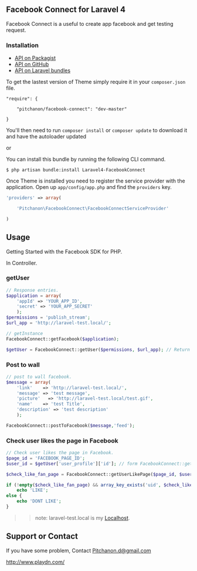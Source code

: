 ## Facebook Connect for Laravel 4

Facebook Connect is a useful to create app facebook and get testing request.

### Installation

- [API on Packagist](https://packagist.org/packages/pitchanon/facebook-connect)
- [API on GitHub](https://github.com/Pitchanon/Laravel4-FacebookConnect)
- [API on Laravel bundles](http://bundles.laravel.com/bundle/Laravel4-FacebookConnect)

To get the lastest version of Theme simply require it in your `composer.json` file.

~~~
"require": {

    "pitchanon/facebook-connect": "dev-master"

}
~~~

You'll then need to run `composer install` or `composer update` to download it and have the autoloader updated

or

You can install this bundle by running the following CLI command.

~~~
$ php artisan bundle:install Laravel4-FacebookConnect
~~~

Once Theme is installed you need to register the service provider with the application. Open up `app/config/app.php` and find the `providers` key.

~~~php
'providers' => array(

    'Pitchanon\FacebookConnect\FacebookConnectServiceProvider'

)
~~~

## Usage

Getting Started with the Facebook SDK for PHP.

In Controller.

### getUser

~~~php
// Response entries.
$application = array(
    'appId' => 'YOUR_APP_ID',
    'secret' => 'YOUR_APP_SECRET'
    );
$permissions = 'publish_stream';
$url_app = 'http://laravel-test.local/';

// getInstance
FacebookConnect::getFacebook($application);

$getUser = FacebookConnect::getUser($permissions, $url_app); // Return facebook User data

~~~

### Post to wall

~~~php
// post to wall facebook.
$message = array(
    'link'    => 'http://laravel-test.local/',
    'message' => 'test message',
    'picture'   => 'http://laravel-test.local/test.gif',
    'name'    => 'test Title',
    'description' => 'test description'
    );

FacebookConnect::postToFacebook($message,'feed');

~~~

### Check user likes the page in Facebook

~~~php
// Check user likes the page in Facebook.
$page_id = 'FACEBOOK_PAGE_ID';
$user_id = $getUser['user_profile']['id']; // form FacebookConnect::getUser();

$check_like_fan_page = FacebookConnect::getUserLikePage($page_id, $user_id);

if (!empty($check_like_fan_page) && array_key_exists('uid', $check_like_fan_page[0]) && $check_like_fan_page[0]['uid'] == $user_id) {
    echo 'LIKE';
else {
    echo 'DONT LIKE';
}

~~~



>> note: laravel-test.local is my [Localhost](http://laravel-test.local/).

## Support or Contact

If you have some problem, Contact Pitchanon.d@gmail.com

<a href='http://www.playdn.com/'>http://www.playdn.com/</a>

